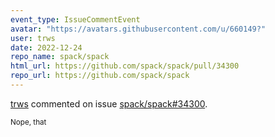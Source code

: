 ```yaml
---
event_type: IssueCommentEvent
avatar: "https://avatars.githubusercontent.com/u/660149?"
user: trws
date: 2022-12-24
repo_name: spack/spack
html_url: https://github.com/spack/spack/pull/34300
repo_url: https://github.com/spack/spack
---
```


<a href='https://github.com/trws' target='_blank'>trws</a> commented on issue <a href='https://github.com/spack/spack/pull/34300' target='_blank'>spack/spack#34300</a>.

<small>Nope, that